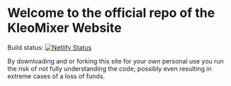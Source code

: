 # Welcome to the official repo of the KleoMixer Website

Build status: [![Netlify Status](https://api.netlify.com/api/v1/badges/6fd0d6f4-14f2-4b90-9972-4b12ae4157f4/deploy-status)](https://app.netlify.com/sites/magical-eclair-a06c16/deploys)

By downloading and or forking this site for your own personal use you run the risk of not fully understanding the code; possibly even resulting in extreme cases of a loss of funds.